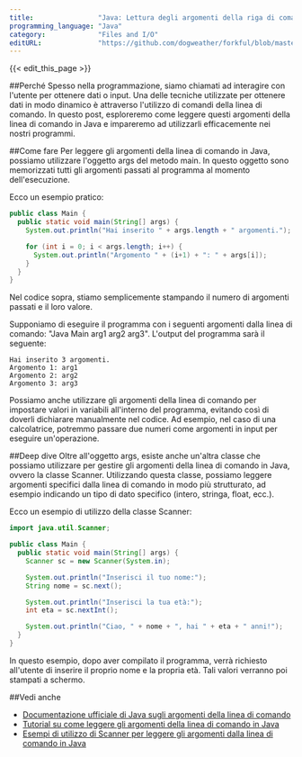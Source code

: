 ```yaml
---
title:                "Java: Lettura degli argomenti della riga di comando."
programming_language: "Java"
category:             "Files and I/O"
editURL:              "https://github.com/dogweather/forkful/blob/master/content/it/java/reading-command-line-arguments.md"
---
```


{{< edit_this_page >}}

##Perché
Spesso nella programmazione, siamo chiamati ad interagire con l'utente per ottenere dati o input. Una delle tecniche utilizzate per ottenere dati in modo dinamico è attraverso l'utilizzo di  comandi della linea di comando. In questo post, esploreremo come leggere questi argomenti della linea di comando in Java e impareremo ad utilizzarli efficacemente nei nostri programmi.

##Come fare
Per leggere gli argomenti della linea di comando in Java, possiamo utilizzare l'oggetto args del metodo main. In questo oggetto sono memorizzati tutti gli argomenti passati al programma al momento dell'esecuzione.

Ecco un esempio pratico:

```Java
public class Main {
  public static void main(String[] args) {
    System.out.println("Hai inserito " + args.length + " argomenti.");

    for (int i = 0; i < args.length; i++) {
      System.out.println("Argomento " + (i+1) + ": " + args[i]);
    }
  }
}
```

Nel codice sopra, stiamo semplicemente stampando il numero di argomenti passati e il loro valore.

Supponiamo di eseguire il programma con i seguenti argomenti dalla linea di comando: "Java Main arg1 arg2 arg3". L'output del programma sarà il seguente:

```
Hai inserito 3 argomenti.
Argomento 1: arg1
Argomento 2: arg2
Argomento 3: arg3
```

Possiamo anche utilizzare gli argomenti della linea di comando per impostare valori in variabili all'interno del programma, evitando così di doverli dichiarare manualmente nel codice. Ad esempio, nel caso di una calcolatrice, potremmo passare due numeri come argomenti in input per eseguire un'operazione.

##Deep dive
Oltre all'oggetto args, esiste anche un'altra classe che possiamo utilizzare per gestire gli argomenti della linea di comando in Java, ovvero la classe Scanner. Utilizzando questa classe, possiamo leggere argomenti specifici dalla linea di comando in modo più strutturato, ad esempio indicando un tipo di dato specifico (intero, stringa, float, ecc.).

Ecco un esempio di utilizzo della classe Scanner:

```Java
import java.util.Scanner;

public class Main {
  public static void main(String[] args) {
    Scanner sc = new Scanner(System.in);

    System.out.println("Inserisci il tuo nome:");
    String nome = sc.next();

    System.out.println("Inserisci la tua età:");
    int eta = sc.nextInt();

    System.out.println("Ciao, " + nome + ", hai " + eta + " anni!");
  }
}
```

In questo esempio, dopo aver compilato il programma, verrà richiesto all'utente di inserire il proprio nome e la propria età. Tali valori verranno poi stampati a schermo.

##Vedi anche
- [Documentazione ufficiale di Java sugli argomenti della linea di comando](https://docs.oracle.com/javase/tutorial/essential/environment/cmdLineArgs.html)
- [Tutorial su come leggere gli argomenti della linea di comando in Java](https://www.guru99.com/command-line-arguments.html)
- [Esempi di utilizzo di Scanner per leggere gli argomenti dalla linea di comando in Java](https://www.baeldung.com/java-command-line-arguments)